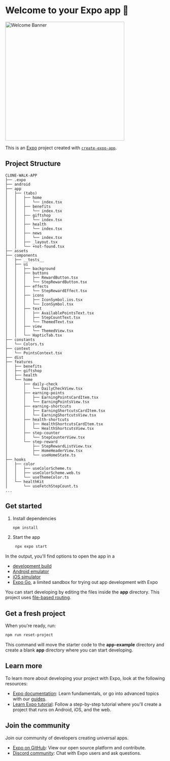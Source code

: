 # Welcome to your Expo app 👋
<img src="https://github.com/user-attachments/assets/b0a85983-ed7e-4f8b-928f-48d533cb20a5" alt="Welcome Banner" width="375"/>

This is an [Expo](https://expo.dev) project created with [`create-expo-app`](https://www.npmjs.com/package/create-expo-app).

## Project Structure
```
CLONE-WALK-APP
├── .expo
├── android
├── app
│   ├── (tabs)
│   │   ├── home
│   │   │   └── index.tsx
│   │   ├── benefits
│   │   │   └── index.tsx
│   │   ├── giftshop
│   │   │   └── index.tsx
│   │   ├── health
│   │   │   └── index.tsx
│   │   ├── news
│   │   │   └── index.tsx
│   │   ├── _layout.tsx
│   │   └── +not-found.tsx
├── assets
├── components
│   ├── __tests__
│   ├── ui
│   │   ├── background
│   │   ├── buttons
│   │   │   ├── RewardButton.tsx
│   │   │   └── StepRewardButton.tsx
│   │   ├── effects
│   │   │   └── StepRewardEffect.tsx
│   │   ├── icons
│   │   │   ├── IconSymbol.ios.tsx
│   │   │   └── IconSymbol.tsx
│   │   ├── text
│   │   │   ├── AvailablePointsText.tsx
│   │   │   ├── StepCountText.tsx
│   │   │   └── ThemedText.tsx
│   │   ├── view
│   │   │   └── ThemedView.tsx
│   │   └── HapticTab.tsx
├── constants
│   └── Colors.ts
├── context
│   └── PointsContext.tsx
├── dist
├── features
│   ├── benefits
│   ├── giftshop
│   ├── health
│   └── home
│       ├── daily-check
│       │   └── DailyCheckView.tsx
│       ├── earning-points
│       │   ├── EarningPointsCardItem.tsx
│       │   └── EarningPointsView.tsx
│       ├── earning-shortcuts
│       │   ├── EarningShortcutsCardItem.tsx
│       │   └── EarningShortcutsView.tsx
│       ├── health-shortcuts
│       │   ├── HealthShortcutsCardItem.tsx
│       │   └── HealthShortcutsView.tsx
│       ├── step-counter
│       │   └── StepCounterView.tsx
│       └── step-reward
│           ├── StepRewardListView.tsx
│           ├── HomeHeaderView.tsx
│           └── useHomeState.ts
├── hooks
│   ├── color
│   │   ├── useColorScheme.ts
│   │   ├── useColorScheme.web.ts
│   │   └── useThemeColor.ts
│   └── healthKit
│       └── useFetchStepCount.ts
...
```

## Get started

1. Install dependencies

   ```bash
   npm install
   ```

2. Start the app

   ```bash
    npx expo start
   ```

In the output, you'll find options to open the app in a

- [development build](https://docs.expo.dev/develop/development-builds/introduction/)
- [Android emulator](https://docs.expo.dev/workflow/android-studio-emulator/)
- [iOS simulator](https://docs.expo.dev/workflow/ios-simulator/)
- [Expo Go](https://expo.dev/go), a limited sandbox for trying out app development with Expo

You can start developing by editing the files inside the **app** directory. This project uses [file-based routing](https://docs.expo.dev/router/introduction).

## Get a fresh project

When you're ready, run:

```bash
npm run reset-project
```

This command will move the starter code to the **app-example** directory and create a blank **app** directory where you can start developing.

## Learn more

To learn more about developing your project with Expo, look at the following resources:

- [Expo documentation](https://docs.expo.dev/): Learn fundamentals, or go into advanced topics with our [guides](https://docs.expo.dev/guides).
- [Learn Expo tutorial](https://docs.expo.dev/tutorial/introduction/): Follow a step-by-step tutorial where you'll create a project that runs on Android, iOS, and the web.

## Join the community

Join our community of developers creating universal apps.

- [Expo on GitHub](https://github.com/expo/expo): View our open source platform and contribute.
- [Discord community](https://chat.expo.dev): Chat with Expo users and ask questions.
